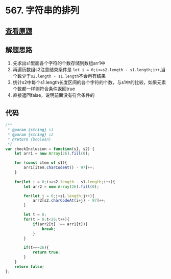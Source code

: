 # 567. 字符串的排列

## [查看原题](https://leetcode-cn.com/problems/permutation-in-string/)

## 解题思路

1. 先求出s1里面各个字符的个数存储到数组arr1中
2. 再遍历数组s2注意结束条件是 ```let i = 0;i<=s2.length - s1.length;i++```,当个数少于```s2.length - s1.length```不会再有结果
3. 统计s2中每个s1.length长度区间的各个字符的个数，与s1中的比较，如果元素个数都一样则符合条件返回true
4. 直接返回false，说明前面没有符合条件的

## 代码

```javascript
/**
 * @param {string} s1
 * @param {string} s2
 * @return {boolean}
 */
var checkInclusion = function(s1, s2) {
	let arr1 = new Array(26).fill(0);

	for (const item of s1){
		arr1[item.charCodeAt() - 97]++;
	}
	
	for(let i = 0;i<=s2.length - s1.length;i++){
		let arr2 = new Array(26).fill(0);

		for(let j = 0;j<s1.length;j++){
			arr2[s2.charCodeAt(i+j) - 97]++;
		}

		let t = 0;
		for(t = 0;t<26;t++){
			if(arr2[t] !== arr1[t]){
				break;
			}
		}

		if(t===26){
			return true;
		}
	}
	return false;
};

```